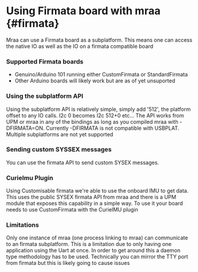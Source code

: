Using Firmata board with mraa      {#firmata}
=============================

Mraa can use a Firmata board as a subplatform. This means one can access the
native IO as well as the IO on a firmata compatible board

### Supported Firmata boards ###

- Genuino/Arduino 101 running either CustomFirmata or StandardFirmata
- Other Arduino boards will likely work but are as of yet unsuported

### Using the subplatform API ###

Using the subplatform API is relatively simple, simply add '512', the platform
offset to any IO calls. I2c 0 becomes I2c 512+0 etc... The API works from UPM
or mraa in any of the bindings as long as you compiled mraa with -DFIRMATA=ON.
Currently -DFIRMATA is not compatible with USBPLAT. Multiple subplatforms are
not yet supported

### Sending custom SYSSEX messages ###

You can use the firmata API to send custom SYSEX messages.

### CurieImu Plugin ###

Using Customisable firmata we're able to use the onboard IMU to get data. This
uses the public SYSEX firmata API from mraa and there is a UPM module that
exposes this capability in a simple way. To use it your board needs to use
CustomFirmata with the CurieIMU plugin

### Limitations ###

Only one instance of mraa (one process linking to mraa) can communicate to an
firmata subplatform. This is a limitation due to only having one application
using the Uart at once. In order to get around this a daemon type methodology
has to be used. Technically you can mirror the TTY port from firmata but this
is likely going to cause issues
